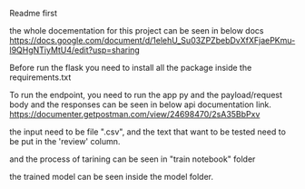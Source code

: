 Readme first

the whole docementation for this project can be seen in below docs
https://docs.google.com/document/d/1elehU_Su03ZPZbebDvXfXFjaePKmu-l9QHgNTiyMtU4/edit?usp=sharing

Before run the flask you need to install all the package inside the requirements.txt

To run the endpoint, you need to run the app py and the payload/request body and the responses can be seen in below api documentation link. 
https://documenter.getpostman.com/view/24698470/2sA35BbPxv

the input need to be file ".csv", and the text that want to be tested need to be put in the 'review' column.

and the process of tarining can be seen in "train notebook" folder 

the trained model can be seen inside the model folder.

